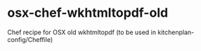 # osx-chef-wkhtmltopdf-old
Chef recipe for OSX old wkhtmltopdf (to be used in kitchenplan-config/Cheffile)
